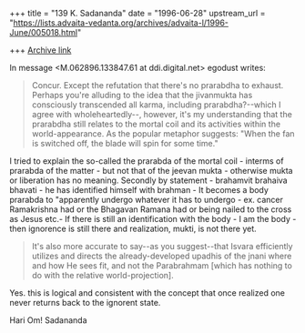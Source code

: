 +++
title = "139 K. Sadananda"
date = "1996-06-28"
upstream_url = "https://lists.advaita-vedanta.org/archives/advaita-l/1996-June/005018.html"

+++
[Archive link](https://lists.advaita-vedanta.org/archives/advaita-l/1996-June/005018.html)

In message  <M.062896.133847.61 at ddi.digital.net> egodust writes:
>
> Concur.  Except the refutation that there's no prarabdha to exhaust.  Perhaps
> you're alluding to the idea that the jivanmukta has consciously transcended
> all karma, including prarabdha?--which I agree with wholeheartedly--, however,
> it's my understanding that the prarabdha still relates to the mortal coil and
> its activities within the world-appearance.  As the popular metaphor suggests:
> "When the fan is switched off, the blade will spin for some time."

I tried to explain the so-called the prarabda of the mortal coil - interms of
prarabda of the matter - but not that of the jeevan mukta - otherwise mukta or
liberation has no meaning.  Secondly by statement - brahamvit brahaiva bhavati -
he has identified himself with brahman - It becomes a body prarabda to
"apparently undergo whatever it has to undergo - ex. cancer Ramakrishna had or
the Bhagavan Ramana had or being nailed to the cross as Jesus etc.- If there is
still an identification with the body - I am the body - then ignorence is still
there and realization, mukti, is not there yet.


> It's also more accurate to say--as you suggest--that Isvara efficiently
> utilizes and directs the already-developed upadhis of the jnani where and
> how He sees fit, and not the Parabrahmam [which has nothing to do with the
> relative world-projection].
>

Yes. this is logical and consistent with the concept that once realized one
never returns back to the ignorent state.

Hari Om!
Sadananda

